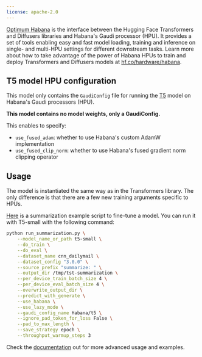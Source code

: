 ```yaml
---
license: apache-2.0
---
```


[Optimum Habana](https://github.com/huggingface/optimum-habana) is the interface between the Hugging Face Transformers and Diffusers libraries and Habana's Gaudi processor (HPU).
It provides a set of tools enabling easy and fast model loading, training and inference on single- and multi-HPU settings for different downstream tasks.
Learn more about how to take advantage of the power of Habana HPUs to train and deploy Transformers and Diffusers models at [hf.co/hardware/habana](https://huggingface.co/hardware/habana).

## T5 model HPU configuration

This model only contains the `GaudiConfig` file for running the [T5](https://huggingface.co/t5-base) model on Habana's Gaudi processors (HPU).

**This model contains no model weights, only a GaudiConfig.**

This enables to specify:
- `use_fused_adam`: whether to use Habana's custom AdamW implementation
- `use_fused_clip_norm`: whether to use Habana's fused gradient norm clipping operator

## Usage

The model is instantiated the same way as in the Transformers library.
The only difference is that there are a few new training arguments specific to HPUs.

[Here](https://github.com/huggingface/optimum-habana/blob/main/examples/summarization/run_summarization.py) is a summarization example script to fine-tune a model. You can run it with T5-small with the following command:
```bash
python run_summarization.py \
    --model_name_or_path t5-small \
    --do_train \
    --do_eval \
    --dataset_name cnn_dailymail \
    --dataset_config "3.0.0" \
    --source_prefix "summarize: " \
    --output_dir /tmp/tst-summarization \
    --per_device_train_batch_size 4 \
    --per_device_eval_batch_size 4 \
    --overwrite_output_dir \
    --predict_with_generate \
    --use_habana \
    --use_lazy_mode \
    --gaudi_config_name Habana/t5 \
    --ignore_pad_token_for_loss False \
    --pad_to_max_length \
    --save_strategy epoch \
    --throughput_warmup_steps 3
```

Check the [documentation](https://huggingface.co/docs/optimum/habana/index) out for more advanced usage and examples. 
